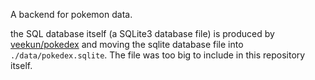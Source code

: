 A backend for pokemon data.

the SQL database itself (a SQLite3 database file) is produced by [veekun/pokedex](https://github.com/veekun/pokedex) and moving the sqlite database file into `./data/pokedex.sqlite`. The file was too big to include in this repository itself.